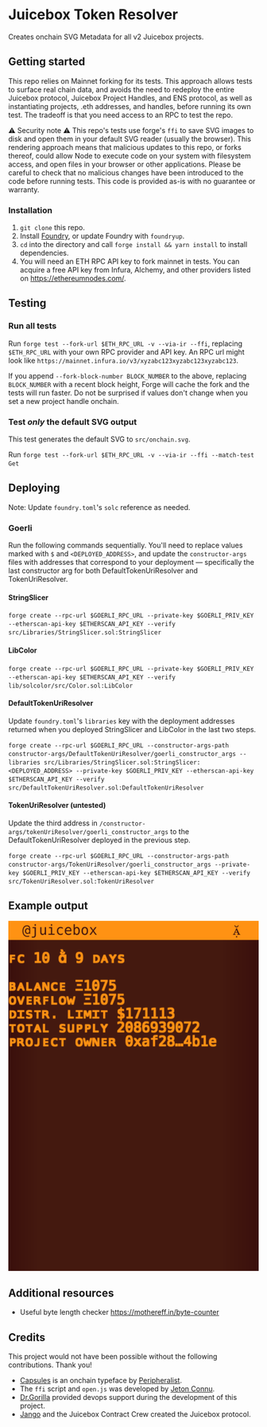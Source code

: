 # Juicebox Token Resolver

Creates onchain SVG Metadata for all v2 Juicebox projects.

## Getting started

This repo relies on Mainnet forking for its tests. This approach allows tests to surface real chain data, and avoids the need to redeploy the entire Juicebox protocol, Juicebox Project Handles, and ENS protocol, as well as instantiating projects, .eth addresses, and handles, before running its own test. The tradeoff is that you need access to an RPC to test the repo.

⚠️ Security note ⚠️ This repo's tests use forge's `ffi` to save SVG images to disk and open them in your default SVG reader (usually the browser). This rendering approach means that malicious updates to this repo, or forks thereof, could allow Node to execute code on your system with filesystem access, and open files in your browser or other applications. Please be careful to check that no malicious changes have been introduced to the code before running tests. This code is provided as-is with no guarantee or warranty. 

### Installation

1. `git clone` this repo.
2. Install [Foundry](https://book.getfoundry.sh/getting-started/installation.html), or update Foundry with `foundryup`.
3. `cd` into the directory and call `forge install && yarn install` to install dependencies.
4. You will need an ETH RPC API key to fork mainnet in tests. You can acquire a free API key from Infura, Alchemy, and other providers listed on https://ethereumnodes.com/.

## Testing

### Run all tests

Run `forge test --fork-url $ETH_RPC_URL -v --via-ir --ffi`, replacing `$ETH_RPC_URL` with your own RPC provider and API key. An RPC url might look like `https://mainnet.infura.io/v3/xyzabc123xyzabc123xyzabc123`.

If you append `--fork-block-number BLOCK_NUMBER` to the above, replacing `BLOCK_NUMBER` with a recent block height, Forge will cache the fork and the tests will run faster. Do not be surprised if values don't change when you set a new project handle onchain.

### Test *only* the default SVG output

This test generates the default SVG to `src/onchain.svg`.

Run `forge test --fork-url $ETH_RPC_URL -v --via-ir --ffi --match-test Get`

## Deploying

Note: Update `foundry.toml`'s `solc` reference as needed.

### Goerli
Run the following commands sequentially. You'll need to replace values marked with `$` and `<DEPLOYED_ADDRESS>`, and update the `constructor-args` files with addresses that correspond to your deployment — specifically the last constructor arg for both DefaultTokenUriResolver and TokenUriResolver.

#### StringSlicer
`forge create --rpc-url $GOERLI_RPC_URL --private-key $GOERLI_PRIV_KEY --etherscan-api-key $ETHERSCAN_API_KEY --verify src/Libraries/StringSlicer.sol:StringSlicer`

#### LibColor
`forge create --rpc-url $GOERLI_RPC_URL --private-key $GOERLI_PRIV_KEY --etherscan-api-key $ETHERSCAN_API_KEY --verify lib/solcolor/src/Color.sol:LibColor`

#### DefaultTokenUriResolver
Update `foundry.toml`'s `libraries` key with the deployment addresses returned when you deployed StringSlicer and LibColor in the last two steps.

`forge create --rpc-url $GOERLI_RPC_URL --constructor-args-path constructor-args/DefaultTokenUriResolver/goerli_constructor_args --libraries src/Libraries/StringSlicer.sol:StringSlicer:<DEPLOYED_ADDRESS> --private-key $GOERLI_PRIV_KEY --etherscan-api-key $ETHERSCAN_API_KEY --verify src/DefaultTokenUriResolver.sol:DefaultTokenUriResolver`

#### TokenUriResolver (untested)
Update the third address in `/constructor-args/tokenUriResolver/goerli_constructor_args` to the DefaultTokenUriResolver deployed in the previous step.

`forge create --rpc-url $GOERLI_RPC_URL --constructor-args-path constructor-args/TokenUriResolver/goerli_constructor_args --private-key $GOERLI_PRIV_KEY --etherscan-api-key $ETHERSCAN_API_KEY --verify src/TokenUriResolver.sol:TokenUriResolver`

## Example output

![](src/onchain.svg)

## Additional resources 
- Useful byte length checker https://mothereff.in/byte-counter

## Credits
This project would not have been possible without the following contributions. Thank you! 

- [Capsules](https://cpsls.app/) is an onchain typeface by [Peripheralist](https://github.com/peripheralist/typeface).
- The `ffi` script and `open.js` was developed by [Jeton Connu](https://github.com/jeton-connu).
- [Dr.Gorilla](https://github.com/drgorillamd) provided devops support during the development of this project.
- [Jango](https://github.com/mejango) and the Juicebox Contract Crew created the Juicebox protocol.
